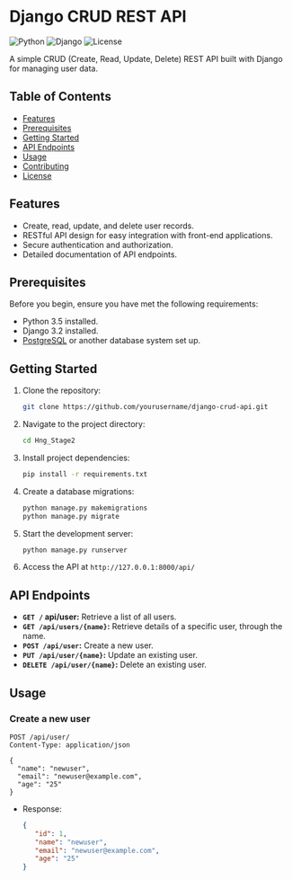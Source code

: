 # Django CRUD REST API

![Python](https://img.shields.io/badge/Python-3.5%20%7C%203.6%20%7C%203.7%20%7C%203.8-blue)
![Django](https://img.shields.io/badge/Django-3.2-green)
![License](https://img.shields.io/badge/License-MIT-yellow)

A simple CRUD (Create, Read, Update, Delete) REST API built with Django for managing user data.

## Table of Contents

- [Features](#features)
- [Prerequisites](#prerequisites)
- [Getting Started](#getting-started)
- [API Endpoints](#api-endpoints)
- [Usage](#usage)
- [Contributing](#contributing)
- [License](#license)

## Features

- Create, read, update, and delete user records.
- RESTful API design for easy integration with front-end applications.
- Secure authentication and authorization.
- Detailed documentation of API endpoints.

## Prerequisites

Before you begin, ensure you have met the following requirements:

- Python 3.5 installed.
- Django 3.2 installed.
- [PostgreSQL](https://www.postgresql.org/) or another database system set up.

## Getting Started

1. Clone the repository:

   ```bash
   git clone https://github.com/yourusername/django-crud-api.git
   ```
2. Navigate to the project directory:
   ```bash
   cd Hng_Stage2
   ```
3. Install project dependencies:
   ```bash
   pip install -r requirements.txt
   ```
4. Create a database migrations:
   ```bash
   python manage.py makemigrations
   python manage.py migrate
   ```
5. Start the development server:
   ```bash
   python manage.py runserver
   ```
6. Access the API at `http://127.0.0.1:8000/api/`

## API Endpoints

- **`GET /` api/user:** Retrieve a list of all users.
- **`GET /api/users/{name}`:** Retrieve details of a specific user, through the name.
- **`POST /api/user`:** Create a new user.
- **`PUT /api/user/{name}`:** Update an existing user.
- **`DELETE /api/user/{name}`:** Delete an existing user.

## Usage

### Create a new user

```http
POST /api/user/
Content-Type: application/json

{
  "name": "newuser",
  "email": "newuser@example.com",
  "age": "25"
}
```
- Response:
  ```json
  {
     "id": 1,
     "name": "newuser",
     "email": "newuser@example.com",
     "age": "25"
  }
  ```


   
